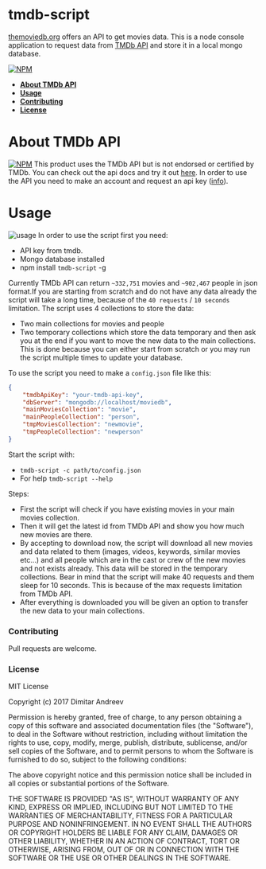 tmdb-script
===============================
[themoviedb.org](https://www.themoviedb.org/) offers an API to get movies data. This is a node console application to request data from [TMDb API](https://developers.themoviedb.org/4/getting-started) and store it in a local mongo database.


[![NPM](https://nodei.co/npm/tmdb-script.png?downloads=true&downloadRank=true)](https://nodei.co/npm/tmdb-script/)


* **[About TMDb API](#about-tmdb-api)**
* **[Usage](#usage)**
* **[Contributing](#Contributing)**
* **[License](#License)**

<a name="about-tmdb-api"></a>
# About TMDb API
[![NPM](https://www.themoviedb.org/assets/static_cache/23e473036b28a59bd5dcfde9c671b1c5/images/v4/logos/312x276-primary-green.png)](https://nodei.co/npm/recommender/)
This product uses the TMDb API but is not endorsed or certified by TMDb. You can check out the api docs and try it out [here](https://developers.themoviedb.org/4/getting-started). In order to use the API you need to make an account and request an api key ([info](https://www.themoviedb.org/faq/api)).

<a name="usage"></a>
# Usage

![usage](http://i.imgur.com/4e2OUZb.gif)
In order to use the script first you need:
  - API key from tmdb.
  - Mongo database installed
  - npm install `tmdb-script` -g

Currently TMDb API can return `~332,751` movies and `~902,467` people in json format.If you are starting from scratch and do not have any data already the script will take a long time, because of the `40 requests` / `10 seconds` limitation. 
The script uses 4 collections to store the data:
  - Two main collections for movies and people
  - Two temporary collections which store the data temporary and then ask you at the end if you want to move the new data to the main collections. This is done because you can either start from scratch or you may run the script multiple times to update your database.

To use the script you need to make a `config.json` file like this:
```json
{
	"tmdbApiKey": "your-tmdb-api-key",
	"dbServer": "mongodb://localhost/moviedb",
	"mainMoviesCollection": "movie",
	"mainPeopleCollection": "person",
	"tmpMoviesCollection": "newmovie",
	"tmpPeopleCollection": "newperson"
}
```
  Start the script with:

  - `tmdb-script -c path/to/config.json`
  - For help `tmdb-script --help`
  
  Steps:
  
- First the script will check if you have existing movies in your main movies collection.
- Then it will get the latest id from TMDb API and show you how much new movies are there.
- By accepting to download now, the script will download all new movies and data related to them (images, videos, keywords, similar movies etc...) and all people which are in the cast or crew of the new movies and not exists already. This data will be stored in the temporary collections. Bear in mind that the script will make 40 requests and them sleep for 10 seconds. This is because of the max requests limitation from TMDb API.
- After everything is downloaded you will be given an option to transfer the new data to your main collections.

<a name="Contributing"></a>
### Contributing
Pull requests are welcome.

<a name="License"></a>
### License
MIT License

Copyright (c) 2017 Dimitar Andreev

Permission is hereby granted, free of charge, to any person obtaining a copy
of this software and associated documentation files (the "Software"), to deal
in the Software without restriction, including without limitation the rights
to use, copy, modify, merge, publish, distribute, sublicense, and/or sell
copies of the Software, and to permit persons to whom the Software is
furnished to do so, subject to the following conditions:

The above copyright notice and this permission notice shall be included in all
copies or substantial portions of the Software.

THE SOFTWARE IS PROVIDED "AS IS", WITHOUT WARRANTY OF ANY KIND, EXPRESS OR
IMPLIED, INCLUDING BUT NOT LIMITED TO THE WARRANTIES OF MERCHANTABILITY,
FITNESS FOR A PARTICULAR PURPOSE AND NONINFRINGEMENT. IN NO EVENT SHALL THE
AUTHORS OR COPYRIGHT HOLDERS BE LIABLE FOR ANY CLAIM, DAMAGES OR OTHER
LIABILITY, WHETHER IN AN ACTION OF CONTRACT, TORT OR OTHERWISE, ARISING FROM,
OUT OF OR IN CONNECTION WITH THE SOFTWARE OR THE USE OR OTHER DEALINGS IN THE
SOFTWARE.
